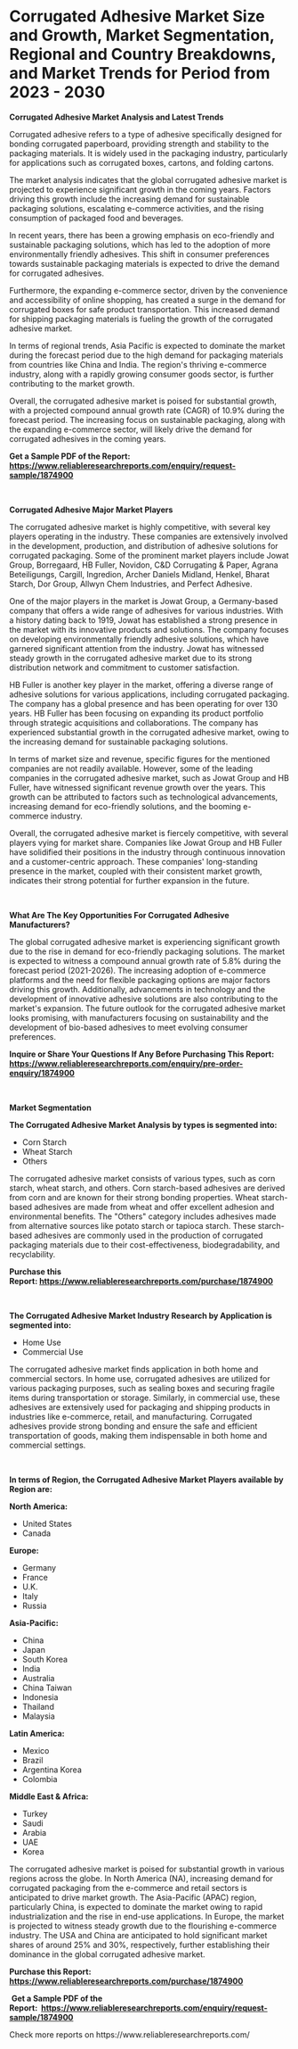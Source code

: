 <p><h1>Corrugated Adhesive Market Size and Growth, Market Segmentation, Regional and Country Breakdowns, and Market Trends for Period from 2023 -  2030</h1></p><p><strong>Corrugated Adhesive Market Analysis and Latest Trends</strong></p>
<p><p>Corrugated adhesive refers to a type of adhesive specifically designed for bonding corrugated paperboard, providing strength and stability to the packaging materials. It is widely used in the packaging industry, particularly for applications such as corrugated boxes, cartons, and folding cartons.</p><p>The market analysis indicates that the global corrugated adhesive market is projected to experience significant growth in the coming years. Factors driving this growth include the increasing demand for sustainable packaging solutions, escalating e-commerce activities, and the rising consumption of packaged food and beverages.</p><p>In recent years, there has been a growing emphasis on eco-friendly and sustainable packaging solutions, which has led to the adoption of more environmentally friendly adhesives. This shift in consumer preferences towards sustainable packaging materials is expected to drive the demand for corrugated adhesives.</p><p>Furthermore, the expanding e-commerce sector, driven by the convenience and accessibility of online shopping, has created a surge in the demand for corrugated boxes for safe product transportation. This increased demand for shipping packaging materials is fueling the growth of the corrugated adhesive market.</p><p>In terms of regional trends, Asia Pacific is expected to dominate the market during the forecast period due to the high demand for packaging materials from countries like China and India. The region's thriving e-commerce industry, along with a rapidly growing consumer goods sector, is further contributing to the market growth.</p><p>Overall, the corrugated adhesive market is poised for substantial growth, with a projected compound annual growth rate (CAGR) of 10.9% during the forecast period. The increasing focus on sustainable packaging, along with the expanding e-commerce sector, will likely drive the demand for corrugated adhesives in the coming years.</p></p>
<p><strong>Get a Sample PDF of the Report:&nbsp; <a href="https://www.reliableresearchreports.com/enquiry/request-sample/1874900">https://www.reliableresearchreports.com/enquiry/request-sample/1874900</a></strong></p>
<p>&nbsp;</p>
<p><strong>Corrugated Adhesive Major Market Players</strong></p>
<p><p>The corrugated adhesive market is highly competitive, with several key players operating in the industry. These companies are extensively involved in the development, production, and distribution of adhesive solutions for corrugated packaging. Some of the prominent market players include Jowat Group, Borregaard, HB Fuller, Novidon, C&D Corrugating & Paper, Agrana Beteiligungs, Cargill, Ingredion, Archer Daniels Midland, Henkel, Bharat Starch, Dor Group, Allwyn Chem Industries, and Perfect Adhesive.</p><p>One of the major players in the market is Jowat Group, a Germany-based company that offers a wide range of adhesives for various industries. With a history dating back to 1919, Jowat has established a strong presence in the market with its innovative products and solutions. The company focuses on developing environmentally friendly adhesive solutions, which have garnered significant attention from the industry. Jowat has witnessed steady growth in the corrugated adhesive market due to its strong distribution network and commitment to customer satisfaction.</p><p>HB Fuller is another key player in the market, offering a diverse range of adhesive solutions for various applications, including corrugated packaging. The company has a global presence and has been operating for over 130 years. HB Fuller has been focusing on expanding its product portfolio through strategic acquisitions and collaborations. The company has experienced substantial growth in the corrugated adhesive market, owing to the increasing demand for sustainable packaging solutions.</p><p>In terms of market size and revenue, specific figures for the mentioned companies are not readily available. However, some of the leading companies in the corrugated adhesive market, such as Jowat Group and HB Fuller, have witnessed significant revenue growth over the years. This growth can be attributed to factors such as technological advancements, increasing demand for eco-friendly solutions, and the booming e-commerce industry.</p><p>Overall, the corrugated adhesive market is fiercely competitive, with several players vying for market share. Companies like Jowat Group and HB Fuller have solidified their positions in the industry through continuous innovation and a customer-centric approach. These companies' long-standing presence in the market, coupled with their consistent market growth, indicates their strong potential for further expansion in the future.</p></p>
<p>&nbsp;</p>
<p><strong>What Are The Key Opportunities For Corrugated Adhesive Manufacturers?</strong></p>
<p><p>The global corrugated adhesive market is experiencing significant growth due to the rise in demand for eco-friendly packaging solutions. The market is expected to witness a compound annual growth rate of 5.8% during the forecast period (2021-2026). The increasing adoption of e-commerce platforms and the need for flexible packaging options are major factors driving this growth. Additionally, advancements in technology and the development of innovative adhesive solutions are also contributing to the market's expansion. The future outlook for the corrugated adhesive market looks promising, with manufacturers focusing on sustainability and the development of bio-based adhesives to meet evolving consumer preferences.</p></p>
<p><strong>Inquire or Share Your Questions If Any Before Purchasing This Report: <a href="https://www.reliableresearchreports.com/enquiry/pre-order-enquiry/1874900">https://www.reliableresearchreports.com/enquiry/pre-order-enquiry/1874900</a></strong></p>
<p>&nbsp;</p>
<p><strong>Market Segmentation</strong></p>
<p><strong>The Corrugated Adhesive Market Analysis by types is segmented into:</strong></p>
<p><ul><li>Corn Starch</li><li>Wheat Starch</li><li>Others</li></ul></p>
<p><p>The corrugated adhesive market consists of various types, such as corn starch, wheat starch, and others. Corn starch-based adhesives are derived from corn and are known for their strong bonding properties. Wheat starch-based adhesives are made from wheat and offer excellent adhesion and environmental benefits. The "Others" category includes adhesives made from alternative sources like potato starch or tapioca starch. These starch-based adhesives are commonly used in the production of corrugated packaging materials due to their cost-effectiveness, biodegradability, and recyclability.</p></p>
<p><strong>Purchase this Report:&nbsp;<a href="https://www.reliableresearchreports.com/purchase/1874900">https://www.reliableresearchreports.com/purchase/1874900</a></strong></p>
<p>&nbsp;</p>
<p><strong>The Corrugated Adhesive Market Industry Research by Application is segmented into:</strong></p>
<p><ul><li>Home Use</li><li>Commercial Use</li></ul></p>
<p><p>The corrugated adhesive market finds application in both home and commercial sectors. In home use, corrugated adhesives are utilized for various packaging purposes, such as sealing boxes and securing fragile items during transportation or storage. Similarly, in commercial use, these adhesives are extensively used for packaging and shipping products in industries like e-commerce, retail, and manufacturing. Corrugated adhesives provide strong bonding and ensure the safe and efficient transportation of goods, making them indispensable in both home and commercial settings.</p></p>
<p>&nbsp;</p>
<p><strong>In terms of Region, the Corrugated Adhesive Market Players available by Region are:</strong></p>
<p>
    <p> <strong> North America: </strong>
        <ul>
            <li>United States</li>
            <li>Canada</li>
        </ul>
        </p> 
    <p> <strong> Europe: </strong>
        <ul>
            <li>Germany</li>
            <li>France</li>
            <li>U.K.</li>
            <li>Italy</li>
            <li>Russia</li>
        </ul>
        </p> 
    <p> <strong> Asia-Pacific: </strong>
        <ul>
            <li>China</li>
            <li>Japan</li>
            <li>South Korea</li>
            <li>India</li>
            <li>Australia</li>
            <li>China Taiwan</li>
            <li>Indonesia</li>
            <li>Thailand</li>
            <li>Malaysia</li>
        </ul>
        </p> 
    <p> <strong> Latin America: </strong>
        <ul>
            <li>Mexico</li>
            <li>Brazil</li>
            <li>Argentina Korea</li>
            <li>Colombia</li>
        </ul>
        </p> 
    <p> <strong> Middle East & Africa: </strong>
        <ul>
            <li>Turkey</li>
            <li>Saudi</li>
            <li>Arabia</li>
            <li>UAE</li>
            <li>Korea</li>
        </ul>
    </p>
    </p>
<p><p>The corrugated adhesive market is poised for substantial growth in various regions across the globe. In North America (NA), increasing demand for corrugated packaging from the e-commerce and retail sectors is anticipated to drive market growth. The Asia-Pacific (APAC) region, particularly China, is expected to dominate the market owing to rapid industrialization and the rise in end-use applications. In Europe, the market is projected to witness steady growth due to the flourishing e-commerce industry. The USA and China are anticipated to hold significant market shares of around 25% and 30%, respectively, further establishing their dominance in the global corrugated adhesive market.</p></p>
<p><strong>Purchase this Report: <a href="https://www.reliableresearchreports.com/purchase/1874900">https://www.reliableresearchreports.com/purchase/1874900</a></strong></p>
<p>&nbsp;<strong>Get a Sample PDF of the Report:&nbsp;&nbsp;<a href="https://www.reliableresearchreports.com/enquiry/request-sample/1874900">https://www.reliableresearchreports.com/enquiry/request-sample/1874900</a></strong></p>
<p><strong></strong></p>
<p>Check more reports on https://www.reliableresearchreports.com/</p>